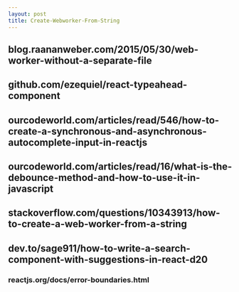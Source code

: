 ```yaml
---
layout: post
title: Create-Webworker-From-String
---
```


## blog.raananweber.com/2015/05/30/web-worker-without-a-separate-file
## github.com/ezequiel/react-typeahead-component
## ourcodeworld.com/articles/read/546/how-to-create-a-synchronous-and-asynchronous-autocomplete-input-in-reactjs
## ourcodeworld.com/articles/read/16/what-is-the-debounce-method-and-how-to-use-it-in-javascript
## stackoverflow.com/questions/10343913/how-to-create-a-web-worker-from-a-string
## dev.to/sage911/how-to-write-a-search-component-with-suggestions-in-react-d20
### reactjs.org/docs/error-boundaries.html
